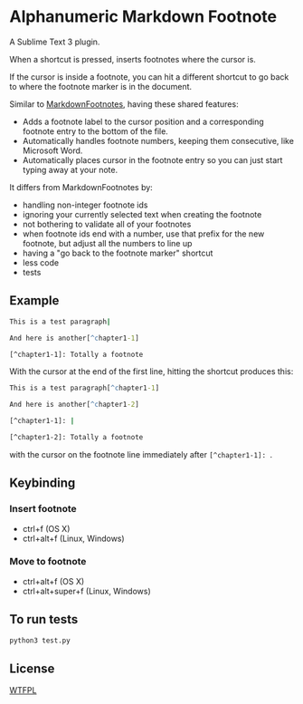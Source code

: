 # Alphanumeric Markdown Footnote

A Sublime Text 3 plugin.

When a shortcut is pressed, inserts footnotes where the cursor is.

If the cursor is inside a footnote, you can hit a different shortcut to go back to where the footnote marker is in the document.

Similar to [MarkdownFootnotes](https://github.com/classicist/MarkdownFootnotes), having these shared features:

- Adds a footnote label to the cursor position and a corresponding footnote entry to the bottom of the file.
- Automatically handles footnote numbers, keeping them consecutive, like Microsoft Word.
- Automatically places cursor in the footnote entry so you can just start typing away at your note.

It differs from MarkdownFootnotes by:

- handling non-integer footnote ids
- ignoring your currently selected text when creating the footnote
- not bothering to validate all of your footnotes
- when footnote ids end with a number, use that prefix for the new footnote, but adjust all the numbers to line up
- having a "go back to the footnote marker" shortcut
- less code
- tests

## Example

```bat
This is a test paragraph|

And here is another[^chapter1-1]

[^chapter1-1]: Totally a footnote
```

With the cursor at the end of the first line, hitting the shortcut produces this:

```bat
This is a test paragraph[^chapter1-1]

And here is another[^chapter1-2]

[^chapter1-1]: |

[^chapter1-2]: Totally a footnote
```

with the cursor on the footnote line immediately after `[^chapter1-1]: `.

## Keybinding

### Insert footnote

- ctrl+f (OS X)
- ctrl+alt+f (Linux, Windows)

### Move to footnote

- ctrl+alt+f (OS X)
- ctrl+alt+super+f (Linux, Windows)

## To run tests

```sh
python3 test.py
```

## License

[WTFPL](http://wtfpl2.com/)
